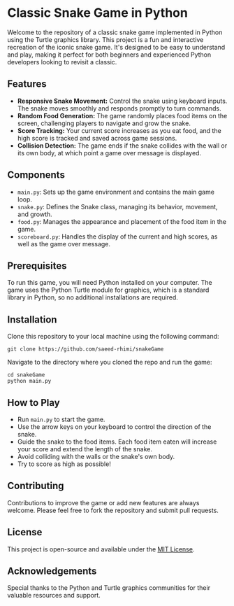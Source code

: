 
# Classic Snake Game in Python

Welcome to the repository of a classic snake game implemented in Python using the Turtle graphics library. This project is a fun and interactive recreation of the iconic snake game. It's designed to be easy to understand and play, making it perfect for both beginners and experienced Python developers looking to revisit a classic.

## Features

- **Responsive Snake Movement:** Control the snake using keyboard inputs. The snake moves smoothly and responds promptly to turn commands.
- **Random Food Generation:** The game randomly places food items on the screen, challenging players to navigate and grow the snake.
- **Score Tracking:** Your current score increases as you eat food, and the high score is tracked and saved across game sessions.
- **Collision Detection:** The game ends if the snake collides with the wall or its own body, at which point a game over message is displayed.

## Components

- `main.py`: Sets up the game environment and contains the main game loop.
- `snake.py`: Defines the Snake class, managing its behavior, movement, and growth.
- `food.py`: Manages the appearance and placement of the food item in the game.
- `scoreboard.py`: Handles the display of the current and high scores, as well as the game over message.

## Prerequisites

To run this game, you will need Python installed on your computer. The game uses the Python Turtle module for graphics, which is a standard library in Python, so no additional installations are required.

## Installation

Clone this repository to your local machine using the following command:

```
git clone https://github.com/saeed-rhimi/snakeGame
```

Navigate to the directory where you cloned the repo and run the game:

```
cd snakeGame
python main.py
```

## How to Play

- Run `main.py` to start the game.
- Use the arrow keys on your keyboard to control the direction of the snake.
- Guide the snake to the food items. Each food item eaten will increase your score and extend the length of the snake.
- Avoid colliding with the walls or the snake's own body.
- Try to score as high as possible!

## Contributing

Contributions to improve the game or add new features are always welcome. Please feel free to fork the repository and submit pull requests.

## License

This project is open-source and available under the [MIT License](LICENSE).

## Acknowledgements

Special thanks to the Python and Turtle graphics communities for their valuable resources and support.
